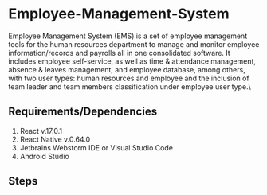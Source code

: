 # Employee-Management-System
Employee Management System (EMS) is a set of employee management tools for the human resources department to manage and monitor employee information/records and payrolls all in one consolidated software. It includes employee self-service, as well as time & attendance management, absence & leaves management, and employee database, among others, with two user types: human resources and employee and the inclusion of team leader and team members classification under employee user type.\

## Requirements/Dependencies
1. React v.17.0.1
2. React Native v.0.64.0
3. Jetbrains Webstorm IDE or Visual Studio Code
4. Android Studio

## Steps

##
